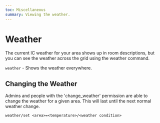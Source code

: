 ```yaml
---
toc: Miscellaneous
summary: Viewing the weather.
---
```

# Weather

The current IC weather for your area shows up in room descriptions, but you can see the weather across the grid using the weather command.

`weather` - Shows the weather everywhere.

## Changing the Weather

Admins and people with the 'change_weather' permission are able to change the weather for a given area.  This will last until the next normal weather change.

`weather/set <area>=<temperature>/<weather condition>`
